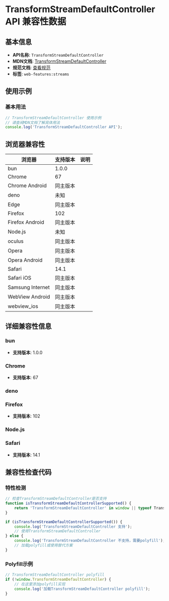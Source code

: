 # TransformStreamDefaultController API 兼容性数据

## 基本信息

- **API名称**: `TransformStreamDefaultController`
- **MDN文档**: [TransformStreamDefaultController](https://developer.mozilla.org/docs/Web/API/TransformStreamDefaultController)
- **规范文档**: [查看规范](https://streams.spec.whatwg.org/#ts-default-controller-class)
- **标签**: `web-features:streams`

## 使用示例

### 基本用法

```javascript
// TransformStreamDefaultController 使用示例
// 请查阅MDN文档了解具体用法
console.log('TransformStreamDefaultController API');
```

## 浏览器兼容性

| 浏览器 | 支持版本 | 说明 |
|--------|----------|------|
| bun | 1.0.0 |  |
| Chrome | 67 |  |
| Chrome Android | 同主版本 |  |
| deno | 未知 |  |
| Edge | 同主版本 |  |
| Firefox | 102 |  |
| Firefox Android | 同主版本 |  |
| Node.js | 未知 |  |
| oculus | 同主版本 |  |
| Opera | 同主版本 |  |
| Opera Android | 同主版本 |  |
| Safari | 14.1 |  |
| Safari iOS | 同主版本 |  |
| Samsung Internet | 同主版本 |  |
| WebView Android | 同主版本 |  |
| webview_ios | 同主版本 |  |

## 详细兼容性信息

### bun

- **支持版本**: 1.0.0

### Chrome

- **支持版本**: 67

### deno


### Firefox

- **支持版本**: 102

### Node.js


### Safari

- **支持版本**: 14.1

## 兼容性检查代码

### 特性检测

```javascript
// 检查TransformStreamDefaultController是否支持
function isTransformStreamDefaultControllerSupported() {
    return 'TransformStreamDefaultController' in window || typeof TransformStreamDefaultController !== 'undefined';
}

if (isTransformStreamDefaultControllerSupported()) {
    console.log('TransformStreamDefaultController 支持');
    // 使用TransformStreamDefaultController
} else {
    console.log('TransformStreamDefaultController 不支持，需要polyfill');
    // 加载polyfill或使用替代方案
}
```

### Polyfill示例

```javascript
// TransformStreamDefaultController polyfill
if (!window.TransformStreamDefaultController) {
    // 在这里添加polyfill实现
    console.log('加载TransformStreamDefaultController polyfill');
}
```

